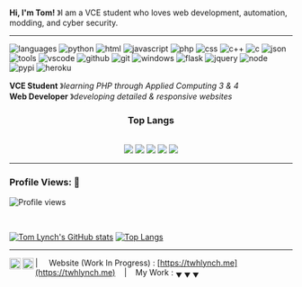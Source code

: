 **Hi, I'm Tom!** &#12299;I am a VCE student who loves web development, automation, modding, and cyber security.

----

![languages](https://img.shields.io/static/v1?label=&message=languages:&color=111&style=flat-square)
![python](https://img.shields.io/static/v1?logo=python&label=&message=python&color=36465D&logoColor=AAA&style=flat-square&link=)
![html](https://img.shields.io/static/v1?logo=html5&label=&message=HTML&color=36465D&logoColor=AAA&style=flat-square)
![javascript](https://img.shields.io/static/v1?logo=javascript&label=&message=JavaScript&color=36465D&logoColor=AAA&style=flat-square)
![php](https://img.shields.io/static/v1?logo=php&label=&message=PHP&color=36465D&logoColor=AAA&style=flat-square)
![css](https://img.shields.io/static/v1?logo=css3&label=&message=CSS&color=36465D&logoColor=AAA&style=flat-square)
![c++](https://img.shields.io/static/v1?logo=cplusplus&label=&message=C++&color=36465D&logoColor=AAA&style=flat-square)
![c](https://img.shields.io/static/v1?logo=c&label=&message=C&color=36465D&logoColor=AAA&style=flat-square)
![json](https://img.shields.io/static/v1?logo=json&label=&message=json&color=36465D&logoColor=AAA&style=flat-square)
<br />
![tools](https://img.shields.io/static/v1?label=&message=tools:&color=111&style=flat-square)
![vscode](https://img.shields.io/static/v1?logo=visualstudiocode&label=&message=VScode&color=36465D&logoColor=AAA&style=flat-square)
![github](https://img.shields.io/static/v1?logo=github&label=&message=GitHub&color=36465D&logoColor=AAA&style=flat-square)
![git](https://img.shields.io/static/v1?logo=git&label=&message=git&color=36465D&logoColor=AAA&style=flat-square)
![windows](https://img.shields.io/static/v1?logo=windows&label=&message=Windows&color=36465D&logoColor=AAA&style=flat-square)
![flask](https://img.shields.io/static/v1?logo=flask&label=&message=flask&color=36465D&logoColor=AAA&style=flat-square)
![jquery](https://img.shields.io/static/v1?logo=jquery&label=&message=jQuery&color=36465D&logoColor=AAA&style=flat-square)
![node](https://img.shields.io/static/v1?logo=nodedotjs&label=&message=Node.js&color=36465D&logoColor=AAA&style=flat-square)
![pypi](https://img.shields.io/static/v1?logo=pypi&label=&message=pypi&color=36465D&logoColor=AAA&style=flat-square)
![heroku](https://img.shields.io/static/v1?logo=heroku&label=&message=heroku&color=36465D&logoColor=AAA&style=flat-square)

**VCE Student** &#12299;_learning PHP through Applied Computing 3 & 4_
<br/>
**Web Developer** &#12299;_developing detailed & responsive websites_

<p>
<div align="center">
  <h3>Top Langs</h3>
  <br />
  <img src="https://img.shields.io/badge/-Python-58A6FF?style=for-the-badge&logo=python&logoColor=58A6FF&labelColor=282828">
  <img src="https://img.shields.io/badge/-HTML-13233A?style=for-the-badge&logo=html5&logoColor=13233A&labelColor=282828">
  <img src="https://img.shields.io/badge/-JavaScript-161B22?style=for-the-badge&logo=javascript&logoColor=161B22&labelColor=282828">
  <img src="https://img.shields.io/badge/-PHP-424242?style=for-the-badge&logo=php&logoColor=424242&labelColor=282828">
  <img src="https://img.shields.io/badge/-C++-BEC6CE?style=for-the-badge&logo=cplusplus&logoColor=BEC6CE&labelColor=282828">
</div>
</p>

----

<h3 align="left">Profile Views: 👀</h3>
  
![Profile views](https://gpvc.arturio.dev/twhlynch)

<br>
  
[![Tom Lynch's GitHub stats](https://github-readme-stats.vercel.app/api?username=twhlynch&theme=dark&show_icons=true)](https://github.com/twhlynch)
[![Top Langs](https://github-readme-stats.vercel.app/api/top-langs/?username=twhlynch&theme=dark&show_icons=true&layout=compact)](https://github.com/twhlynch)
<br>

----

<a href="https://discordapp.com/users/649165311257608192">
  <img align="left" alt="My Discord" width="20px" src="https://twhlynch.me/img/dc.svg" />
</a>
<a href="https://www.linkedin.com/in/tom-lynch-5b9245231">
  <img align="left" alt="Tom's LinkedIn" width="20px" src="https://twhlynch.me/img/li.svg" />
</a>

| &nbsp;&nbsp;&nbsp; Website (Work In Progress) : [https://twhlynch.me](https://twhlynch.me) &nbsp;&nbsp;&nbsp;|&nbsp;&nbsp;&nbsp; My Work : <sub>&#9660; &#9660; &#9660;</sub>
